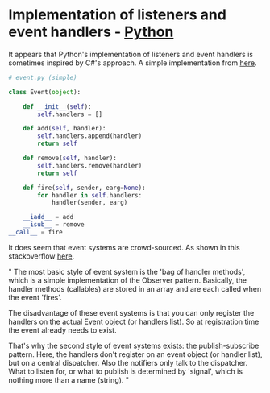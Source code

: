 # Implementation of listeners and event handlers - [Python](https://github.com/lydsnyder/OO-Language-Comparison/blob/master/Python/contents.md)

It appears that Python's implementation of listeners and event handlers is sometimes inspired by C#'s approach. A simple implementation from [here](https://emptypage.jp/notes/pyevent.en.html).

```python
# event.py (simple)

class Event(object):

    def __init__(self):
        self.handlers = []

    def add(self, handler):
        self.handlers.append(handler)
        return self

    def remove(self, handler):
        self.handlers.remove(handler)
        return self

    def fire(self, sender, earg=None):
        for handler in self.handlers:
            handler(sender, earg)

    __iadd__ = add
    __isub__ = remove
__call__ = fire
```

It does seem that event systems are crowd-sourced. As shown in this stackoverflow [here](https://stackoverflow.com/questions/1092531/event-system-in-python).

" The most basic style of event system is the 'bag of handler methods', which is a simple implementation of the Observer pattern. Basically, the handler methods (callables) are stored in an array and are each called when the event 'fires'.

The disadvantage of these event systems is that you can only register the handlers on the actual Event object (or handlers list). So at registration time the event already needs to exist.

That's why the second style of event systems exists: the publish-subscribe pattern. Here, the handlers don't register on an event object (or handler list), but on a central dispatcher. Also the notifiers only talk to the dispatcher. What to listen for, or what to publish is determined by 'signal', which is nothing more than a name (string). "
